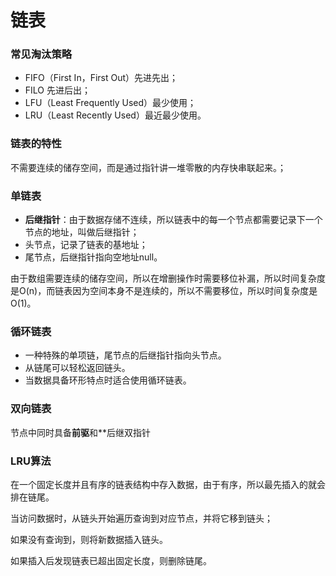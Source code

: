 # 链表


<!--more-->

### 常见淘汰策略

- FIFO（First In，First Out）先进先出；
- FILO 先进后出；
- LFU（Least Frequently Used）最少使用；
- LRU（Least Recently Used）最近最少使用。

### 链表的特性

不需要连续的储存空间，而是通过指针讲一堆零散的内存快串联起来。；

### 单链表

- **后继指针**：由于数据存储不连续，所以链表中的每一个节点都需要记录下一个节点的地址，叫做后继指针；
- 头节点，记录了链表的基地址；
- 尾节点，后继指针指向空地址null。

由于数组需要连续的储存空间，所以在增删操作时需要移位补漏，所以时间复杂度是O(n)，而链表因为空间本身不是连续的，所以不需要移位，所以时间复杂度是O(1)。

### 循环链表

- 一种特殊的单项链，尾节点的后继指针指向头节点。
- 从链尾可以轻松返回链头。
- 当数据具备环形特点时适合使用循环链表。

### 双向链表

节点中同时具备**前驱**和**后继双指针

### LRU算法

在一个固定长度并且有序的链表结构中存入数据，由于有序，所以最先插入的就会排在链尾。

当访问数据时，从链头开始遍历查询到对应节点，并将它移到链头；

如果没有查询到，则将新数据插入链头。

如果插入后发现链表已超出固定长度，则删除链尾。
